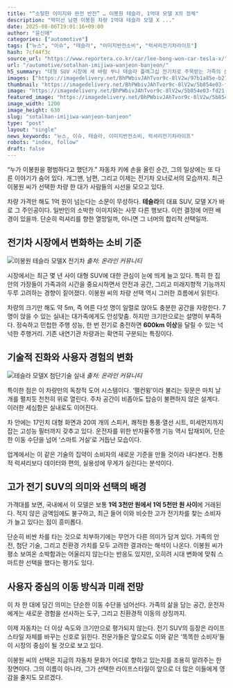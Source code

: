 ```yaml
---
title: "“소탈한 이미지와 완전 반전” … 이봉원 테슬라, 1억대 모델 X의 정체"
description: "박미선 남편 이봉원 차량 1억대 테슬라 모델 X ..."
date: 2025-08-06T19:01:16+09:00
author: "윤신애"
categories: ["automotive"]
tags: ["뉴스", "이슈", "테슬라", "이미지반전소비", "럭셔리전기차라이프"]
hash: 7cf44f3c
source_url: "https://www.reportera.co.kr/car/lee-bong-won-car-tesla-x/"
url: "/automotive/sotalhan-imijiwa-wanjeon-banjeon/"
h5_summary: "대형 SUV 시장에 새 바람 부나 테슬라 플래그십 전기차로 주목받는 가족의 선택"
images: ["https://imagedelivery.net/BhPWbivJAhTvor9c-8lV2w/97b1a85e-b27d-41f2-07ff-f7f9bb15af00/public", "https://imagedelivery.net/BhPWbivJAhTvor9c-8lV2w/d0344740-fe54-40f0-8e8d-1d1f60755200/public", "https://imagedelivery.net/BhPWbivJAhTvor9c-8lV2w/5b854e03-fd21-479a-ac3f-9c12a6a2dc00/public"]
thumbnail: "https://imagedelivery.net/BhPWbivJAhTvor9c-8lV2w/5b854e03-fd21-479a-ac3f-9c12a6a2dc00/public"
image: "https://imagedelivery.net/BhPWbivJAhTvor9c-8lV2w/5b854e03-fd21-479a-ac3f-9c12a6a2dc00/public"
featured_image: "https://imagedelivery.net/BhPWbivJAhTvor9c-8lV2w/5b854e03-fd21-479a-ac3f-9c12a6a2dc00/public"
image_width: 1200
image_height: 630
slug: "sotalhan-imijiwa-wanjeon-banjeon"
type: "post"
layout: "single"
news_keywords: "뉴스, 이슈, 테슬라, 이미지반전소비, 럭셔리전기차라이프"
robots: "index, follow"
draft: false
---
```


“누가 이봉원을 평범하다고 했던가.” 자동차 키에 손을 올린 순간, 그의 일상에는 또 다른 이야기가 숨어 있다. 개그맨, 남편, 그리고 이제는 전기차 오너로서의 모습까지. 최근 이봉원 씨가 선택한 차량 한 대가 사람들의 시선을 모으고 있다. 

차량 가격만 해도 1억 원이 넘는다는 소문이 무성하다. **테슬라**의 대표 SUV, 모델 X가 바로 그 주인공이다. 일반인의 소박한 이미지와는 사뭇 다른 행보다. 이런 결정에 어떤 배경이 있을까. 단순히 럭셔리를 향한 열망일까, 아니면 그 너머의 합리적 선택일까.

## 전기차 시장에서 변화하는 소비 기준

![이봉원 테슬라 모델X 전기차](https://imagedelivery.net/BhPWbivJAhTvor9c-8lV2w/97b1a85e-b27d-41f2-07ff-f7f9bb15af00/public)
*출처: 온라인 커뮤니티*


시장에서는 최근 몇 년 사이 대형 SUV에 대한 관심이 눈에 띄게 늘고 있다. 특히 한 집안의 가장들이 가족과의 시간을 중요시하면서 안전과 공간, 그리고 미래지향적 기능까지 두루 고려하는 경향이 짙어졌다. 이봉원 씨의 차량 선택 역시 그러한 흐름에서 읽힌다. 

차량의 크기만 해도 약 5m, 즉 어른 다섯 명이 일렬로 앉아도 충분한 공간을 자랑한다. 7명이 앉을 수 있는 실내는 대가족에게도 안성맞춤. 하지만 크기만으로는 설명이 부족하다. 정숙하고 민첩한 주행 성능, 한 번 전기로 충전하면 **600km 이상**을 달릴 수 있는 넉넉한 주행거리. 기존 내연기관 차량과는 확연히 구분되는 특징이다.

## 기술적 진화와 사용자 경험의 변화

![테슬라 모델X 첨단기술 실내](https://imagedelivery.net/BhPWbivJAhTvor9c-8lV2w/d0344740-fe54-40f0-8e8d-1d1f60755200/public)
*출처: 온라인 커뮤니티*


특이한 점은 이 차량만의 독창적 도어 시스템이다. ‘팰컨윙’이라 불리는 뒷문은 마치 날개를 펼치듯 천천히 위로 열린다. 주차 공간이 비좁아도 탑승이 불편하지 않은 설계다. 이러한 세심함은 실내로도 이어진다. 

차 안에는 17인치 대형 화면과 20여 개의 스피커, 쾌적한 통풍·열선 시트, 미세먼지까지 잡는 고성능 필터까지 갖추고 있다. 운전자를 위한 반자율주행 기능 역시 탑재되어, 단순한 이동 수단을 넘어 ‘스마트 거실’로 거듭난 모습이다. 

업계에서는 이 같은 기술의 집약이 소비자의 새로운 기준을 만들 것이라 내다본다. 전통적 럭셔리보다 데이터와 편의, 실용성에 무게가 실린다는 분석이다.

## 고가 전기 SUV의 의미와 선택의 배경

가격대를 보면, 국내에서 이 모델은 보통 **1억 3천만 원에서 1억 5천만 원 사이**에 거래된다. 적지 않은 금액임에도 불구하고, 최근 들어 이와 비슷한 고가 전기차를 찾는 소비자가 늘고 있다는 점이 흥미롭다. 

단순히 비싼 차를 타는 것으로 치부하기에는 무언가 다른 의미가 담겨 있다. 가족의 안전, 첨단 기술, 그리고 친환경 가치를 모두 고려한 결과라는 해석이 나온다. 이봉원 씨가 평소 보여온 소박함과는 어울리지 않는다는 반응도 있지만, 오히려 시대 변화에 맞춰 스마트한 선택을 했다는 평가도 있다.

## 사용자 중심의 이동 방식과 미래 전망

이 차 한 대에 담긴 의미는 단순한 이동 수단을 넘어선다. 가족의 삶을 담는 공간, 운전자에게는 새로운 경험을 선사하는 도구, 그리고 친환경적 이동의 상징까지. 

이제 자동차는 더 이상 속도와 크기만으로 평가되지 않는다. 전기 SUV의 등장은 라이프스타일 자체를 바꾸는 신호로 읽힌다. 전문가들은 앞으로도 이와 같은 ‘똑똑한 소비자’들이 시장의 중심이 될 것으로 보고 있다. 

이봉원 씨의 선택은 지금의 자동차 문화가 어디로 향하고 있는지를 조용히 알려주는 한 장면이다. 그의 이름이 아니라, 그가 선택한 라이프스타일이 앞으로 더 많은 이들에게 영감을 줄지도 모르겠다.
